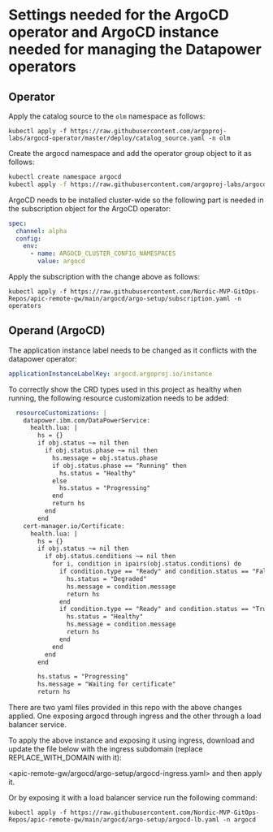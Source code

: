 # Settings needed for the ArgoCD operator and ArgoCD instance needed for managing the Datapower operators

## Operator

Apply the catalog source to the `olm` namespace as follows:

`kubectl apply -f https://raw.githubusercontent.com/argoproj-labs/argocd-operator/master/deploy/catalog_source.yaml -n olm`

Create the argocd namespace and add the operator group object to it as follows:

```bash
kubectl create namespace argocd
kubectl apply -f https://raw.githubusercontent.com/argoproj-labs/argocd-operator/master/deploy/operator_group.yaml -n argocd
```

ArgoCD needs to be installed cluster-wide so the following part is needed in the subscription object for the ArgoCD operator:

```yaml
spec:
  channel: alpha
  config:
    env:
      - name: ARGOCD_CLUSTER_CONFIG_NAMESPACES
        value: argocd
```

Apply the subscription with the change above as follows:

`kubectl apply -f https://raw.githubusercontent.com/Nordic-MVP-GitOps-Repos/apic-remote-gw/main/argocd/argo-setup/subscription.yaml -n operators`

## Operand (ArgoCD)

The application instance label needs to be changed as it conflicts with the datapower operator:

```yaml
applicationInstanceLabelKey: argocd.argoproj.io/instance
```

To correctly show the CRD types used in this project as healthy when running, the following resource customization needs to be added:

```yaml
  resourceCustomizations: |
    datapower.ibm.com/DataPowerService:
      health.lua: |
        hs = {}
        if obj.status ~= nil then
          if obj.status.phase ~= nil then
            hs.message = obj.status.phase
            if obj.status.phase == "Running" then
              hs.status = "Healthy"
            else
              hs.status = "Progressing"
            end
            return hs
          end
        end
    cert-manager.io/Certificate:
      health.lua: |
        hs = {}
        if obj.status ~= nil then
          if obj.status.conditions ~= nil then
            for i, condition in ipairs(obj.status.conditions) do
              if condition.type == "Ready" and condition.status == "False" then
                hs.status = "Degraded"
                hs.message = condition.message
                return hs
              end
              if condition.type == "Ready" and condition.status == "True" then
                hs.status = "Healthy"
                hs.message = condition.message
                return hs
              end
            end
          end
        end

        hs.status = "Progressing"
        hs.message = "Waiting for certificate"
        return hs
```

There are two yaml files provided in this repo with the above changes applied. One exposing argocd through ingress and the other through a load balancer service.

To apply the above instance and exposing it using ingress, download and update the file below with the ingress subdomain (replace REPLACE_WITH_DOMAIN with it):

<apic-remote-gw/argocd/argo-setup/argocd-ingress.yaml> and then apply it.

Or by exposing it with a load balancer service run the following command:

`kubectl apply -f https://raw.githubusercontent.com/Nordic-MVP-GitOps-Repos/apic-remote-gw/main/argocd/argo-setup/argocd-lb.yaml -n argocd`
